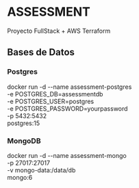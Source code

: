 # ASSESSMENT
Proyecto FullStack + AWS Terraform

## Bases de Datos
### Postgres
docker run -d --name assessment-postgres \
  -e POSTGRES_DB=assessmentdb \
  -e POSTGRES_USER=postgres \
  -e POSTGRES_PASSWORD=yourpassword \
  -p 5432:5432 \
  postgres:15

### MongoDB
docker run -d --name assessment-mongo \
  -p 27017:27017 \
  -v mongo-data:/data/db \
  mongo:6

